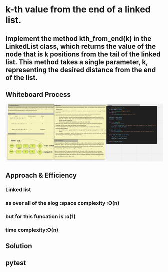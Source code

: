 # k-th value from the end of a linked list.

 ## Implement the method kth_from_end(k) in the LinkedList class, which returns the value of the node that is k positions from the tail of the linked list. This method takes a single parameter, k, representing the desired distance from the end of the list.
 
## Whiteboard Process
  !['Whitebord'](bmw.png)

## Approach & Efficiency
 ### Linked list
 ### as over all of the alog :space complexity :O(n) 
 ### but for this funcation is :o(1)

 ### time complexity:O(n) 
## Solution
  ## pytest
  